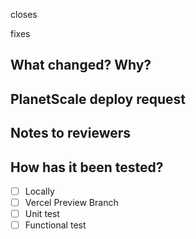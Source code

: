 closes <!-- GITHUB issue: Adding the github issue number here (e.g.: #123) will auto-close the issue when this PR is merged -->

fixes <!-- SENTRY issue: Adding the sentry issue number here (e.g.: PROD-SWC-WEB-1JE) will auto-close the issue when this PR is merged. Please ensure sentry issues are marked resolved after we ship related bug fixes -->

## What changed? Why?

<!--
Here you can add any additional context not already captured in related github/sentry issue.
If there are UX changes please done one or both of the following:
    - include paths/steps to reproduce the UI related changes in your vercel preview branch
    - attach mobile/web screenshots to the PR
-->

## PlanetScale deploy request

<!-- See "Updating the PlanetScale schema" section in docs/Contributing.md -->

## Notes to reviewers

<!-- Here’s where you can give brief guidance on how to review the PR.
(Often it’s helpful to tell reviewers where the “main change” of the PR can be found,
if other diffs in the PR are “ripples” caused by it.)
You can also highlight anything to which you’d like to draw reviewers’ attention. -->

## How has it been tested?

- [ ] Locally
- [ ] Vercel Preview Branch
- [ ] Unit test
- [ ] Functional test
